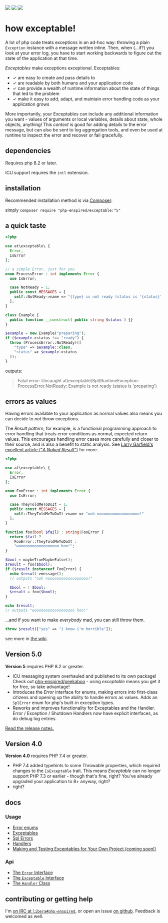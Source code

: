 ![](https://img.shields.io/github/release/php-enspired/exceptable.svg)  ![](https://img.shields.io/badge/PHP-8.2-blue.svg?colorB=8892BF)  ![](https://img.shields.io/badge/license-GPL_3.0_only-blue.svg)

how exceptable!
===============

A lot of php code treats exceptions in an ad-hoc way: throwing a plain `Exception` instance with a message written inline. Then, when (...if?) you look at your error log, you have to start working backwards to figure out the state of the application at that time.

_Exceptables_ make exceptions exceptional. Exceptables:
- ✓ are easy to create and pass details to
- ✓ are readable by both humans and your application code
- ✓ can provide a wealth of runtime information about the state of things that led to the problem
- ✓ make it easy to add, adapt, and maintain error handling code as your application grows

More importantly, your Exceptables can include any additional information you want - values of arguments or local variables, details about state, whole objects, anything! This _context_ is good for adding details to the error message, but can also be sent to log aggregation tools, and even be used at runtime to inspect the error and recover or fail gracefully.

dependencies
------------

Requires php 8.2 or later.

ICU support requires the `intl` extension.

installation
------------

Recommended installation method is via [Composer](https://getcomposer.org/):

simply `composer require "php-enspired/exceptable:^5"`

a quick taste
-------------
```php
<?php

use at\exceptable\ {
  Error,
  IsError
};

// a simple Error, just for you
enum ProcessError : int implements Error {
  use IsError;

  case NotReady = 1;
  public const MESSAGES = [
    self::NotReady->name => "{type} is not ready (status is '{status}')"
  ];
}

class Example {
  public function __construct( public string $status ) {}
}

$example = new Example("preparing");
if ($example->status !== "ready") {
  throw (ProcessError::NotReady)([
    "type" => $example::class,
    "status" => $example->status
  ]);
}
```
outputs:
> Fatal error: Uncaught at\exceptable\Spl\RuntimeException: ProcessError.NotReady: Example is not ready (status is 'preparing')

errors as values
----------------

Having errors available to your application as normal values also means you can decide to _not_ throw exceptions.

The _Result pattern_, for example, is a functional programming approach to error handling that treats error conditions as normal, expected return values. This encourages handling error cases more carefully and closer to their source, and is also a benefit to static analysis. See [Larry Garfield's excellent article ("_A Naked Result_")](https://peakd.com/hive-168588/@crell/much-ado-about-null#anakedresult) for more.

```php
<?php

use at\exceptable\ {
  Error,
  IsError
};

enum FooError : int implements Error {
  use IsError;

  case TheyToldMeToDoIt = 1;
  public const MESSAGES = [
    self::TheyToldMeToDoIt->name => "ooh noooooooooooooooooo!"
  ];
}

function foo(bool $fail) : string|FooError {
  return $fail ?
    FooError::TheyToldMeToDoIt :
    "woooooooooooooooooo hoo!";
}

$bool = maybeTrueMaybeFalse();
$result = foo($bool);
if ($result instanceof FooError) {
  echo $result->message();
  // outputs "ooh noooooooooooooooooo!"

  $bool = ! $bool;
  $result = foo($bool);
}

echo $result;
// outputs "woooooooooooooooooo hoo!"
```
...and if you want to make _everybody_ mad, you can still throw them.
```php
throw $result(["yes" => "i know i'm horrible"]);
```

see more in [the wiki](https://github.com/php-enspired/exceptable/wiki).

Version 5.0
-----------

**Version 5** requires PHP 8.2 or greater.
- ICU messaging system overhauled and published to its own package!
  Check out [php-enspired/peekaboo](https://packagist.org/packages/php-enspired/peekaboo) - using _exceptable_ means you get it for free, so take advantage!
- Introduces the _Error_ interface for enums, making errors into first-class citizens and opening up the ability to handle errors as values.
  Adds an `SplError` enum for php's built-in exception types.
- Reworks and improves functionality for Exceptables and the Handler.
  Error / Exception / Shutdown Handlers now have explicit interfaces, as do debug log entries.

[Read the release notes.](https://github.com/php-enspired/exceptable/wiki/new-in-5.0)

Version 4.0
-----------

**Version 4.0** requires PHP 7.4 or greater.
- PHP 7.4 added typehints to some Throwable properties, which required changes to the `IsExceptable` trait.
  This means _Exceptable_ can no longer support PHP 7.3 or earlier - though that's fine, right?
  You've already upgraded your application to 8+ anyway, right?
- right?

docs
----

### Usage
- [Error enums](https://github.com/php-enspired/exceptable/wiki/Usage:-Error-enums)
- [Exceptables](https://github.com/php-enspired/exceptable/wiki/Usage:-Exceptables)
- [Spl Errors](https://github.com/php-enspired/exceptable/wiki/Usage:-SPL-Errors)
- [Handlers](https://github.com/php-enspired/exceptable/wiki/Usage:-Handlers)
- [Making and Testing Exceptables for Your Own Project (coming soon!)](#)
### Api
- [The `Error` Interface](https://github.com/php-enspired/exceptable/wiki/API:-The-Error-Interface)
- [The `Exceptable` Interface](https://github.com/php-enspired/exceptable/wiki/API:-The-Exceptable-Interface)
- [The `Handler` Class](https://github.com/php-enspired/exceptable/wiki/API:-The-Handler-Class)

contributing or getting help
----------------------------

I'm [on IRC at `libera#php-enspired`](https://web.libera.chat#php-enspired), or open an issue [on github](https://github.com/php-enspired/exceptable/issues).  Feedback is welcomed as well.
